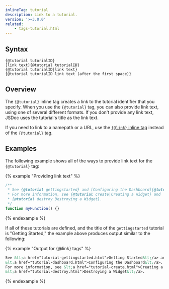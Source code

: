 ```yaml
---
inlineTag: tutorial
description: Link to a tutorial.
version: '>=3.0.0'
related:
    - tags-tutorial.html
---
```


## Syntax

    {@tutorial tutorialID}
    [link text]{@tutorial tutorialID}
    {@tutorial tutorialID|link text}
    {@tutorial tutorialID link text (after the first space)}


## Overview

The `{@tutorial}` inline tag creates a link to the tutorial identifier that you specify. When you
use the `{@tutorial}` tag, you can also provide link text, using one of several different formats.
If you don't provide any link text, JSDoc uses the tutorial's title as the link text.

If you need to link to a namepath or a URL, use the [`{@link}` inline tag][link-inline-tag] instead
of the `{@tutorial}` tag.

[link-inline-tag]: tags-inline-link.html


## Examples

The following example shows all of the ways to provide link text for the `{@tutorial}` tag:

{% example "Providing link text" %}

```js
/**
 * See {@tutorial gettingstarted} and [Configuring the Dashboard]{@tutorial dashboard}.
 * For more information, see {@tutorial create|Creating a Widget} and
 * {@tutorial destroy Destroying a Widget}.
 */
function myFunction() {}
```
{% endexample %}

If all of these tutorials are defined, and the title of the `gettingstarted` tutorial is "Getting
Started," the example above produces output similar to the following:

{% example "Output for {@link} tags" %}

```html
See &lt;a href="tutorial-gettingstarted.html">Getting Started&lt;/a> and
&lt;a href="tutorial-dashboard.html">Configuring the Dashboard&lt;/a>.
For more information, see &lt;a href="tutorial-create.html">Creating a Widget&lt;/a> and
&lt;a href="tutorial-destroy.html">Destroying a Widget&lt;/a>.
```
{% endexample %}
